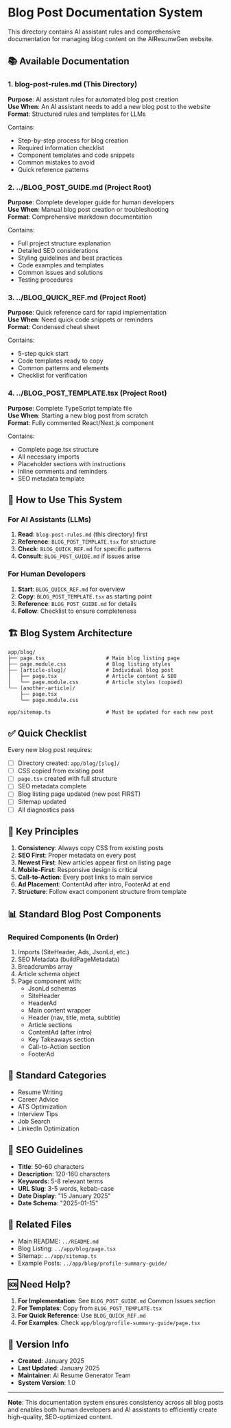 # Blog Post Documentation System

This directory contains AI assistant rules and comprehensive documentation for managing blog content on the AIResumeGen website.

## 📚 Available Documentation

### 1. **blog-post-rules.md** (This Directory)
**Purpose**: AI assistant rules for automated blog post creation  
**Use When**: An AI assistant needs to add a new blog post to the website  
**Format**: Structured rules and templates for LLMs

Contains:
- Step-by-step process for blog creation
- Required information checklist
- Component templates and code snippets
- Common mistakes to avoid
- Quick reference patterns

### 2. **../BLOG_POST_GUIDE.md** (Project Root)
**Purpose**: Complete developer guide for human developers  
**Use When**: Manual blog post creation or troubleshooting  
**Format**: Comprehensive markdown documentation

Contains:
- Full project structure explanation
- Detailed SEO considerations
- Styling guidelines and best practices
- Code examples and templates
- Common issues and solutions
- Testing procedures

### 3. **../BLOG_QUICK_REF.md** (Project Root)
**Purpose**: Quick reference card for rapid implementation  
**Use When**: Need quick code snippets or reminders  
**Format**: Condensed cheat sheet

Contains:
- 5-step quick start
- Code templates ready to copy
- Common patterns and elements
- Checklist for verification

### 4. **../BLOG_POST_TEMPLATE.tsx** (Project Root)
**Purpose**: Complete TypeScript template file  
**Use When**: Starting a new blog post from scratch  
**Format**: Fully commented React/Next.js component

Contains:
- Complete page.tsx structure
- All necessary imports
- Placeholder sections with instructions
- Inline comments and reminders
- SEO metadata template

## 🎯 How to Use This System

### For AI Assistants (LLMs)
1. **Read**: `blog-post-rules.md` (this directory) first
2. **Reference**: `BLOG_POST_TEMPLATE.tsx` for structure
3. **Check**: `BLOG_QUICK_REF.md` for specific patterns
4. **Consult**: `BLOG_POST_GUIDE.md` if issues arise

### For Human Developers
1. **Start**: `BLOG_QUICK_REF.md` for overview
2. **Copy**: `BLOG_POST_TEMPLATE.tsx` as starting point
3. **Reference**: `BLOG_POST_GUIDE.md` for details
4. **Follow**: Checklist to ensure completeness

## 🏗️ Blog System Architecture

```
app/blog/
├── page.tsx                    # Main blog listing page
├── page.module.css             # Blog listing styles
├── [article-slug]/             # Individual blog post
│   ├── page.tsx                # Article content & SEO
│   └── page.module.css         # Article styles (copied)
└── [another-article]/
    ├── page.tsx
    └── page.module.css

app/sitemap.ts                  # Must be updated for each new post
```

## ✅ Quick Checklist

Every new blog post requires:
- [ ] Directory created: `app/blog/[slug]/`
- [ ] CSS copied from existing post
- [ ] `page.tsx` created with full structure
- [ ] SEO metadata complete
- [ ] Blog listing page updated (new post FIRST)
- [ ] Sitemap updated
- [ ] All diagnostics pass

## 🔑 Key Principles

1. **Consistency**: Always copy CSS from existing posts
2. **SEO First**: Proper metadata on every post
3. **Newest First**: New articles appear first on listing page
4. **Mobile-First**: Responsive design is critical
5. **Call-to-Action**: Every post links to main service
6. **Ad Placement**: ContentAd after intro, FooterAd at end
7. **Structure**: Follow exact component structure from template

## 📊 Standard Blog Post Components

### Required Components (In Order)
1. Imports (SiteHeader, Ads, JsonLd, etc.)
2. SEO Metadata (buildPageMetadata)
3. Breadcrumbs array
4. Article schema object
5. Page component with:
   - JsonLd schemas
   - SiteHeader
   - HeaderAd
   - Main content wrapper
   - Header (nav, title, meta, subtitle)
   - Article sections
   - ContentAd (after intro)
   - Key Takeaways section
   - Call-to-Action section
   - FooterAd

## 🎨 Standard Categories

- Resume Writing
- Career Advice
- ATS Optimization
- Interview Tips
- Job Search
- LinkedIn Optimization

## 📝 SEO Guidelines

- **Title**: 50-60 characters
- **Description**: 120-160 characters
- **Keywords**: 5-8 relevant terms
- **URL Slug**: 3-5 words, kebab-case
- **Date Display**: "15 January 2025"
- **Date Schema**: "2025-01-15"

## 🔗 Related Files

- Main README: `../README.md`
- Blog Listing: `../app/blog/page.tsx`
- Sitemap: `../app/sitemap.ts`
- Example Posts: `../app/blog/profile-summary-guide/`

## 🆘 Need Help?

1. **For Implementation**: See `BLOG_POST_GUIDE.md` Common Issues section
2. **For Templates**: Copy from `BLOG_POST_TEMPLATE.tsx`
3. **For Quick Reference**: Use `BLOG_QUICK_REF.md`
4. **For Examples**: Check `app/blog/profile-summary-guide/page.tsx`

## 📅 Version Info

- **Created**: January 2025
- **Last Updated**: January 2025
- **Maintainer**: AI Resume Generator Team
- **System Version**: 1.0

---

**Note**: This documentation system ensures consistency across all blog posts and enables both human developers and AI assistants to efficiently create high-quality, SEO-optimized content.